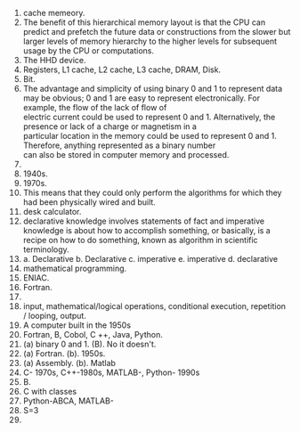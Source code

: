 1. cache memeory.  
2. The benefit of this hierarchical memory layout is that the CPU can predict and prefetch the future data or
   constructions from the slower but larger levels of memory hierarchy to the higher levels for subsequent usage by the CPU
   or computations.
3. The HHD device.
4. Registers, L1 cache, L2 cache, L3 cache, DRAM, Disk.
5. Bit.  
6. The advantage and simplicity of using binary 0 and 1 to
represent data may be obvious; 0 and 1 are easy to represent electronically. For example, the flow of the lack of flow of  
electric current could be used to represent 0 and 1. Alternatively, the presence or lack of a charge or magnetism in a  
particular location in the memory could be used to represent 0 and 1. Therefore, anything represented as a binary number  
can also be stored in computer memory and processed.  
7. 
8. 1940s.
9. 1970s.
10. This means that they could only perform the algorithms for which they had been physically wired and built.
11. desk calculator.  
12. declarative knowledge involves statements of fact and  imperative knowledge is about how to accomplish something, or basically, is a recipe on how to do something, known as algorithm in scientific terminology.
13. a. Declarative b. Declarative c. imperative e. imperative d. declarative
14. mathematical programming.  
15. ENIAC.
16. Fortran.  
17. 
18. input, mathematical/logical operations, conditional execution, repetition / looping, output.
19. A computer built in the 1950s
20. Fortran, B, Cobol, C ++, Java, Python.
21. (a) binary 0 and 1. (B). No it doesn't. 
22. (a) Fortran. (b). 1950s.  
23. (a) Assembly. (b). Matlab 
24.  C- 1970s, C++-1980s, MATLAB-, Python- 1990s
25. B. 
26. C with classes
27. Python-ABCA, MATLAB-
28. S=3 
29. 
